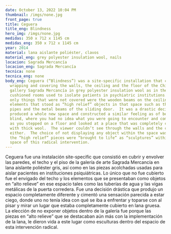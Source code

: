 ```yaml
---
date: October 13, 2022 10:04 PM
thumbnail: /imgs/none.jpg
front_page: true
title: Ceguera
title_eng: Blindness
hero_img: /imgs/none.jpg
medidas: 350 x 712 x 1145 cm
medidas_eng: 350 x 712 x 1145 cm
year: 2014
material: lana aislante poliéster, clavos
material_eng: grey polyester insulation wool, nails
locacion: Sagrada Mercancía
locacion_eng: Sagrada Mercancía
tecnica: none
tecnica_eng: none
body_eng: Ceguera (“Blindness”) was a site-specific installation that concerned
  wrapping and covering the walls, the ceiling and the floor of the Chilean
  gallery Sagrada Mercancía in grey polyester insulation wool as in the
  cushioned rooms used to isolate patients in psychiatric institutions.  The
  only things that were not covered were the wooden beams on the ceiling and the
  elements that stood as “high relief” objects in that space such as the water
  pipes and the metal beams of the sliding door.  It was a drastic decision that
  produced a whole new space and constructed a similar feeling as of being
  blind, where you had no idea what you were going to encounter and come across
  as you stepped on a floor and looked at a place that was completely covered
  with thick wool.  The viewer couldn’t see through the walls and the ceiling
  either.  The choice of not displaying any object within the space was because
  the “high relief” pieces were “brought to life” as “sculptures” within the
  space of this radical intervention.
---
```

Ceguera fue una instalación site-specific que consistió en cubrir y envolver las paredes, el techo y el piso de la galería de arte Sagrada Mercancía en lana aislante poliéster gris, así como en las piezas acolchadas usadas para aislar pacientes en instituciones psiquiátricas.  Lo único que no fue cubierto fue el envigado del techo y los elementos que se presentaban como objetos en “alto relieve” en ese espacio tales como las tuberías de agua y las vigas metálicas de la puerta corredera.  Fue una decisión drástica que produjo un espacio completamente diferente y cimentó una sensación parecida a estar ciego, donde uno no tenía idea con qué se iba a enfrentar y toparse con al pisar y mirar un lugar que estaba completamente cubierto en lana gruesa.  La elección de no exponer objetos dentro de la galería fue porque las piezas en “alto relieve” que se destacaban aún más  con la implementación de la lana, le dieron vida a este lugar como esculturas dentro del espacio de esta intervención radical.
